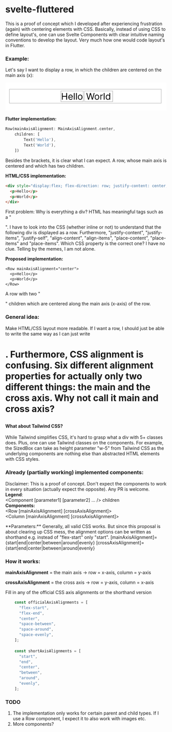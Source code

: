 # svelte-fluttered

This is a proof of concept which I developed after experiencing frustration (again) with centering elements with CSS. Basically, instead of using CSS to define layout's, one can use Svelte Components with clear intuitive naming conventions to develop the layout. Very much how one would code layout's in Flutter. 

### Example:

Let's say I want to display a row, in which the children are centered on the main axis (x): 

![](https://github.com/samuelstroschein/svelte-fluttered/blob/main/row_example.png?raw=true)

**Flutter implementation:**
```dart
Row(mainAxisAlignment: MainAxisAlignment.center, 
    children: [
        Text('Hello'),
        Text('World'),
    ])
```
Besides the brackets, it is clear what I can expect. A row, whose main axis is centered and which has two children.

**HTML/CSS implementation:**
```html
<div style="display:flex; flex-direction: row; justify-content: center;">
  <p>Hello</p>
  <p>World</p>
</div>
```
First problem: Why is everything a div? HTML has meaningful tags such as a "<p>". I have to look into the CSS (whether inline or not) to understand that the following div is displayed as a row. Furthermore,  "justify-content", "justify-items", "justify-self", "align-content", "align-items", "place-content", "place-items" and "place-items". Which CSS property is the correct one? I have no clue. Telling by the memes, I am not alone.
    
**Proposed implementation:**
```svelte
<Row mainAxisAlignment="center">
  <p>Hello</p>
  <p>World</p>
</Row>
```
A row with two "<p>" children which are centered along the main axis (x-axis) of the row.  

### General idea:
Make HTML/CSS layout more readable. If I want a row, I should just be able to write <Row> the same way as I can just write <h1>. Furthermore, CSS alignment is confusing. Six different alignment properties for actually only two different things: the main and the cross axis. Why not call it main and cross axis?  
    
#### What about Tailwind CSS?
While Tailwind simplifies CSS, it's hard to grasp what a div with 5+ classes does. Plus, one can use Tailwind classes on the components. For example, the SizedBox can take as height parameter "w-5" from Tailwind CSS as the underlying components are nothing else than abstracted HTML elements with CSS styles.  

### Already (partially working) implemented components:  
Disclaimer: This is a proof of concept. Don't expect the components to work in every situation (actually expect the opposite). Any PR is welcome.   
**Legend**:   
<Component [parameter1] [parameter2] ... /> children <Component/>  
**Components:**  
<Row [mainAxisAlignment] [crossAxisAlignment]> </Row>  
<Column [mainAxisAlignment] [crossAxisAlignment]> </Column>  
<Center> </Center>  
<SizedBox [height] [width]> </SizedBox>  
**Parameters:**  
Generally, all valid CSS works. But since this proposal is about clearing up CSS mess, the alignment options can be written as shorthand e.g. instead of "flex-start" only "start".  
[mainAxisAlignment]={start|end|center|between|around|evenly}  
[crossAxisAlignment]={start|end|center|between|around|evenly}  


### How it works:

**mainAxisAlignment** \= the main axis -> row = x-axis, column = y-axis

**crossAxisAlignment** \= the cross axis -> row = y-axis, column = x-axis

Fill in any of the official CSS axis alignments or the shorthand version

```javascript
    const officialAxisAlignments = [
      "flex-start",
      "flex-end",
      "center",
      "space-between",
      "space-around",
      "space-evenly",
    ];
  
    const shortAxisAlignments = [
      "start",
      "end",
      "center",
      "between",
      "around",
      "evenly",
    ];
```

### TODO

1.  The implementation only works for certain parent and child types. If I use a Row component, I expect it to also work with images etc.
2.  More components?
